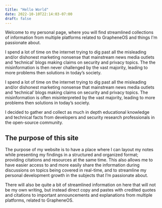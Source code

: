 ```yaml
---
title: "Hello World"
date: 2022-10-10T22:14:03-07:00
draft: false
---
```


Welcome to my personal page, where you will find streamlined collections of information from multiple platforms related to GrapheneOS and things I'm passionate about.

I spend a lot of time on the internet trying to dig past all the misleading
and/or dishonest marketing nonsense that mainstream news media outlets and
‘technical’ blogs making claims on security and privacy topics. The the misinformation is then never challenged by the vast majority, leading to more
problems then solutions in today’s society.

I spend a lot of time on the internet trying to dig past all the misleading and/or dishonest marketing nonsense that mainstream news media outlets and ‘technical’ blogs making claims on security and privacy topics. The misinformation is often misinterpreted by the vast majority, leading to more problems then solutions in today’s society.

I decided to gather and collect as much in depth educational knowledge and technical facts from developers and security research professionals in the open-source community.

## The purpose of this site

The purpose of my website is to have a place where I can layout my notes while presenting my findings in a structured and organized format; providing citations and resources at the same time. This also allows me to have easier access to and more easily share the information during discussions on topics being covered in real-time, and to streamline my personal development growth in the subjects that I’m passionate about.

There will also be quite a bit of streamlined information on here that will not be my own writing, but instead direct copy and pastes with credited quotes and citations to important announcements and explanations from multiple platforms, related to GrapheneOS.

